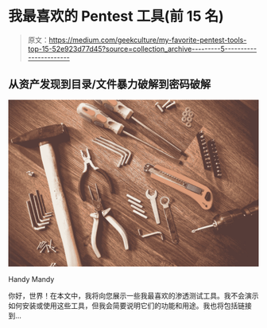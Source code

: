 # 我最喜欢的 Pentest 工具(前 15 名)

> 原文：<https://medium.com/geekculture/my-favorite-pentest-tools-top-15-52e923d77d45?source=collection_archive---------5----------------------->

## 从资产发现到目录/文件暴力破解到密码破解

![](img/373c8cb036e4b2a825bdb40662117ce1.png)

Handy Mandy

你好，世界！在本文中，我将向您展示一些我最喜欢的渗透测试工具。我不会演示如何安装或使用这些工具，但我会简要说明它们的功能和用途。我也将包括链接到…